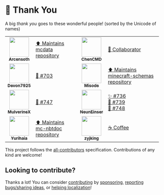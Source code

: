 # 💛 Thank You

A big _thank you_ goes to these wonderful people! (sorted by the Unicode of names)

<!-- ALL-CONTRIBUTORS-LIST:START - Do not remove or modify this section -->
<!-- prettier-ignore-start -->
<!-- markdownlint-disable -->
<table>
  <tr>
    <td align="center"><a href="https://github.com/Arcensoth"><img src="https://avatars2.githubusercontent.com/u/1885643?s=460&u=6c40bfd2701329a442810831d3a2cf954c8cf5de&v=4" width="64px;" alt=""/><br /><sub><b>Arcensoth</b></sub></a></td><td align="left"><a href="https://github.com/Arcensoth/mcdata" target="_blank" title="Dependency">⬆️ Maintains mcdata repository</a></td>
    <td align="center"><a href="https://github.com/ChenCMD"><img src="https://avatars2.githubusercontent.com/u/46134240?s=460&u=ca934b86e5189ea9c598a51358571e777e21aa2f&v=4" width="64px;" alt=""/><br /><sub><b>ChenCMD</b></sub></a></td><td align="left"><a href="https://github.com/SPGoding/datapack-language-server/issues?q=author%3AChenCMD" target="_blank" title="Collaborator of the Project">💎 Collaborator</a></td>
  </tr>
  <tr>
    <td align="center"><a href="https://github.com/Devon7925"><img src="https://avatars3.githubusercontent.com/u/22968971?s=400&v=4" width="64px;" alt=""/><br /><sub><b>Devon7925</b></sub></a></td><td align="left"><a href="https://github.com/SPGoding/datapack-language-server/issues/703" target="_blank" title="Bug reports">🐛 #703</a></td>
    <td align="center"><a href="https://github.com/misode"><img src="https://avatars1.githubusercontent.com/u/17352009?s=460&u=2813225036a78ea0c585fa5f9150d448c3a8ff8e&v=4" width="64px;" alt=""/><br /><sub><b>Misode</b></sub></a></td><td align="left"><a href="https://github.com/misode/minecraft-schemas" target="_blank" title="Dependency">⬆️ Maintains minecraft-schemas repository</a></td>
  </tr>
  <tr>
    <td align="center"><a href="https://github.com/MulverineX"><img src="https://avatars2.githubusercontent.com/u/12068027?s=460&u=525f7b144a55b7d894a75ee023baf9c469250c4b&v=4" width="64px;" alt=""/><br /><sub><b>MulverineX</b></sub></a></td><td align="left"><a href="https://github.com/SPGoding/datapack-language-server/issues/747" target="_blank" title="Bug reports">🐛 #747</a></td>
    <td align="center"><a href="https://github.com/NeunEinser"><img src="https://avatars3.githubusercontent.com/u/12124394?s=460&v=4" width="64px;" alt=""/><br /><sub><b>NeunEinser</b></sub></a></td><td align="left"><a href="https://github.com/SPGoding/datapack-language-server/issues/736" target="_blank" title="Ideas, Planning, and Feedback">✨ #736</a><br><a href="https://github.com/SPGoding/datapack-language-server/issues/739" target="_blank" title="Bug reports">🐛 #739</a><br><a href="https://github.com/SPGoding/datapack-language-server/issues/748" target="_blank" title="Bug reports">🐛 #748</a></td>
  </tr>
  <tr>
    <td align="center"><a href="https://github.com/Yurihaia"><img src="https://avatars3.githubusercontent.com/u/17830663?s=400&u=4959d74e027642f5a207dcd5e112005c5932b844&v=4" width="64px;" alt=""/><br /><sub><b>Yurihaia</b></sub></a></td><td align="left"><a href="https://github.com/Yurihaia/mc-nbtdoc" target="_blank" title="Dependency">⬆️ Maintains mc-nbtdoc repository</a></td>
    <td align="center"><a href="https://github.com/zyjking"><img src="https://avatars2.githubusercontent.com/u/37742023?s=400&v=4" width="64px;" alt=""/><br /><sub><b>zyjking</b></sub></a></td><td align="left"><a href="https://github.com/sponsors/SPGoding" target="_blank" title="Financial support">☕ Coffee</a></td>
  </tr>
</table>

<!-- markdownlint-restore -->
<!-- prettier-ignore-end -->
<!-- ALL-CONTRIBUTORS-LIST:END -->

This project follows the [all-contributors](https://github.com/all-contributors/all-contributors) specification. Contributions of any kind are welcome!

## Looking to contribute?

Thanks a lot! You can consider [contributing](https://github.com/SPGoding/datapack-language-server/blob/master/CONTRIBUTING.md)
by [sponsoring](https://github.com/sponsors/SPGoding), [reporting bugs/sharing ideas](https://github.com/SPGoding/datapack-language-server/issues/new),
or [helping localization](https://l10n.spgoding.com)!
